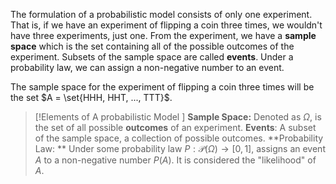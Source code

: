 The formulation of a probabilistic model consists of only one experiment. That is, if we have an experiment of flipping a coin three times, we wouldn't have three experiments, just one. From the experiment, we have a **sample space** which is the set containing all of the possible outcomes of the experiment. Subsets of the sample space are called **events**. Under a probability law, we can assign a non-negative number to an event.

The sample space for the experiment of flipping a coin three times will be the set $A = \set{HHH, HHT, ..., TTT}$.
>[!Elements of A probabilistic Model ]
>**Sample Space:** Denoted as $\Omega$, is the set of all possible **outcomes** of an experiment.
**Events**: A subset of the sample space, a collection of possible outcomes.
**Probability Law: ** Under some probability law $P:\mathcal{P}(\Omega) \to [0,1]$, assigns an event $A$ to a non-negative number $P(A)$. It is considered the "likelihood" of $A$.

